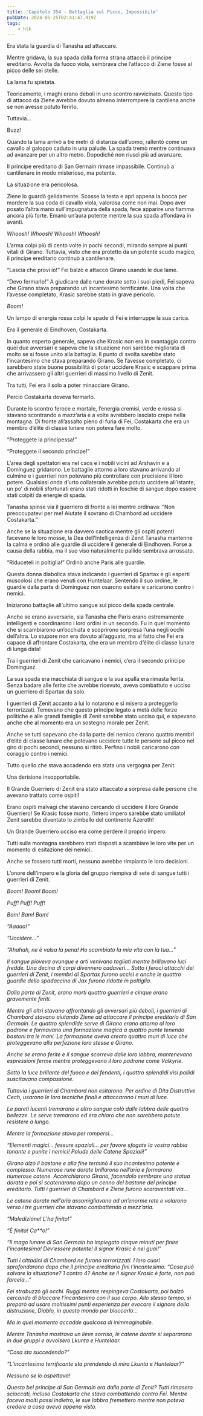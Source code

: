 ```yaml
---
title: 'Capitolo 354 - Battaglia sul Picco, Impossibile'
pubDate: 2024-05-25T02:41:47.919Z
tags:
    - htk
---
```


Era stata la guardia di Tanasha ad attaccare.

Mentre gridava, la sua spada dalla forma strana attaccò il principe ereditario. Avvolta da fuoco viola, sembrava che l’attacco di Ziene fosse al picco delle sei stelle.

La lama fu spietata.

Teoricamente, i maghi erano deboli in uno scontro ravvicinato. Questo tipo di attacco da Ziene avrebbe dovuto almeno interrompere la cantilena anche se non avesse potuto ferirlo.

Tuttavia…

Buzz!

Quando la lama arrivò a tre metri di distanza dall’uomo, rallentò come un cavallo al galoppo caduto in una palude. La spada tremò mentre continuava ad avanzare per un altro metro. Dopodiché non riuscì più ad avanzare.

Il principe ereditario di San Germain rimase impassibile. Continuò a cantilenare in modo misterioso, ma potente.

La situazione era pericolosa.

Ziene lo guardò gelidamente. Scosse la testa e aprì appena la bocca per mordere la sua coda di cavallo viola, valorosa come non mai. Dopo aver posato l’altra mano sull’impugnatura della spada, fece apparire una fiamma ancora più forte. Emanò un’aura potente mentre la sua spada affondava in avanti.

<em>Whoosh! Whoosh! Whoosh! Whoosh!</em>

L’arma colpì più di cento volte in pochi secondi, mirando sempre ai punti vitali di Girano. Tuttavia, visto che era protetto da un potente scudo magico, il principe ereditario continuò a cantilenare.

“Lascia che provi io!” Fei balzò e attaccò Girano usando le due lame.

“Devo fermarlo!” A giudicare dalle rune dorate sotto i suoi piedi, Fei sapeva che Girano stava preparando un incantesimo terrificante. Una volta che l’avesse completato, Krasic sarebbe stato in grave pericolo.

<em>Boom!</em>

Un lampo di energia rossa colpì le spade di Fei e interruppe la sua carica.

Era il generale di Eindhoven, Costakarta.

In quanto esperto generale, sapeva che Krasic non era in svantaggio contro quei due avversari e sapeva che la situazione non sarebbe migliorata di molto se si fosse unito alla battaglia. Il punto di svolta sarebbe stato l’incantesimo che stava preparando Girano. Se l’avesse completato, ci sarebbero state buone possibilità di poter uccidere Krasic e scappare prima che arrivassero gli altri guerrieri di massimo livello di Zenit.

Tra tutti, Fei era il solo a poter minacciare Girano.

Perciò Costakarta doveva fermarlo.

Durante lo scontro feroce e mortale, l’energia cremisi, verde e rossa si stavano scontrando a mazz’aria e a volte avrebbero lasciato crepe nella montagna. Di fronte all’assalto pieno di furia di Fei, Costakarta che era un membro d’élite di classe lunare non poteva fare molto.

“Proteggete la principessa!”

“Proteggete il secondo principe!”

L’area degli spettatori era nel caos e i nobili vicini ad Arshavin e a Dominguez gridarono. Le battaglie attorno a loro stavano arrivando al culmine e i guerrieri non potevano più controllare con precisione il loro potere. Qualsiasi onda d’urto collaterale avrebbe potuto uccidere all’istante, un po’ di nobili sfortunati erano stati ridotti in foschie di sangue dopo essere stati colpiti da energie di spada.

Tanasha spinse via il guerriero di fronte a lei mentre ordinava: “Non preoccupatevi per me! Aiutate il sovrano di Chambord ad uccidere Costakarta.”

Anche se la situazione era davvero caotica mentre gli ospiti potenti facevano le loro mosse, la Dea dell’Intelligenza di Zenit Tanasha mantenne la calma e ordinò alle guardie di uccidere il generale di Eindhoven. Forse a causa della rabbia, ma il suo viso naturalmente pallido sembrava arrossato.

“Riduceteli in poltiglia!” Ordinò anche Paris alle guardie.

Questa donna diabolica stava indicando i guerrieri di Spartax e gli esperti muscolosi che erano venuti con Huntelaar. Sentendo il suo ordine, le guardie dalla parte di Dominguez non osarono esitare e caricarono contro i nemici.

Iniziarono battaglie all’ultimo sangue sul picco della spada centrale.

Anche se erano avversarie, sia Tanasha che Paris erano estremamente intelligenti e coordinarono i loro ordini in un secondo. Fu in quel momento che si scambiarono un’occhiata e scoprirono sorpresa l’una negli occhi dell’altra. Lo stupore non era dovuto all’agguato, ma al fatto che Fei era capace di affrontare Costakarta, che era un membro d’élite di classe lunare di lunga data!

Tra i guerrieri di Zenit che caricavano i nemici, c’era il secondo principe Dominguez.

La sua spada era macchiata di sangue e la sua spalla era rimasta ferita. Senza badare alle ferite che avrebbe ricevuto, aveva combattuto e ucciso un guerriero di Spartax da solo.

I guerrieri di Zenit accanto a lui lo notarono e si misero a proteggerlo terrorizzati. Temevano che questo principe legato a metà delle forze politiche e alle grandi famiglie di Zenit sarebbe stato ucciso qui, e sapevano anche che al momento era un sostegno morale per Zenit.

Anche se tutti sapevano che dalla parte del nemico c’erano quattro membri d’élite di classe lunare che potevano uccidere tutte le persone sul picco nel giro di pochi secondi, nessuno si ritirò. Perfino i nobili caricarono con coraggio contro i nemici.

Tutto quello che stava accadendo era stata una vergogna per Zenit.

Una derisione insopportabile.

Il Grande Guerriero di Zenit era stato attaccato a sorpresa dalle persone che avevano trattato come ospiti!

Erano ospiti malvagi che stavano cercando di uccidere il loro Grande Guerriero! Se Krasic fosse morto, l’intero impero sarebbe stato umiliato! Zenit sarebbe diventato lo zimbello del continente Azeroth!

Un Grande Guerriero ucciso era come perdere il proprio impero.

Tutti sulla montagna sarebbero stati disposti a scambiare le loro vite per un momento di esitazione dei nemici.

Anche se fossero tutti morti, nessuno avrebbe rimpianto le loro decisioni.

L’onore dell’impero e la gloria del gruppo riempiva di sete di sangue tutti i guerrieri di Zenit.

<em>Boom! Boom! Boom!

Puff! Puff! Puff!

Bam! Bam! Bam!

“Aaaaa!”

“Uccidere…”

“Ahahah, ne è valsa la pena! Ho scambiato la mia vita con la tua…”

Il sangue pioveva ovunque e arti venivano tagliati mentre brillavano luci fredde. Una decina di corpi divennero cadaveri… Sotto i feroci attacchi dei guerrieri di Zenit, i membri di Spartax furono uccisi e anche le quattro guardie dello spadaccino di Jax furono ridotte in poltiglia.

Dalla parte di Zenit, erano morti quattro guerrieri e cinque erano gravemente feriti.

Mentre gli altri stavano affrontando gli avversari più deboli, i guerrieri di Chambord stavano aiutando Ziene ad attaccare il principe ereditario di San Germain. Le quattro splendide serve di Girano erano attorno al loro padrone e formavano una formazione magica a quattro punte tenendo bastoni tra le mani. La formazione aveva creato quattro muri di luce che proteggevano alla perfezione loro stesse e Girano.

Anche se erano ferite e il sangue scorreva dalle loro labbra, mantenevano espressioni ferme mentre proteggevano il loro padrone come Valkyrie.

Sotto la luce brillante del fuoco e dei fendenti, i quattro splendidi visi pallidi suscitavano compassione.

Tuttavia i guerrieri di Chambord non esitarono. Per ordine di Dita Distruttive Cech, usarono le loro tecniche finali e attaccarono i muri di luce.

Le pareti lucenti tremarono e altro sangue colò dalle labbra delle quattro bellezze. Le serve tremarono ed era chiaro che non sarebbero potute resistere a lungo.

Mentre la formazione stava per rompersi…

“Elementi magici… fessure spaziali… per favore sfogate la vostra rabbia tonante e punite i nemici! Palude delle Catene Spaziali!”

Girano alzò il bastone e alla fine terminò il suo incantesimo potente e complesso. Numerose rune dorate brillarono nell’aria e formarono numerose catene. Accerchiarono Girano, facendolo sembrare una statua dorata e poi si scatenarono dopo un cenno del bastone del principe ereditario. Tutti i guerrieri di Chambord e Ziene furono scaraventati via…

Le catene dorate nell’aria assomigliavano ad un’enorme rete e volarono verso i tre guerrieri che stavano combattendo a mezz’aria.

“Maledizione! L’ha finito!”

“È finita! Ca**o!”

“Il mago lunare di San Germain ha impiegato cinque minuti per finire l’incantesimo! Dev’essere potente! Il signor Krasic è nei guai!”

Tutti i cittadini di Chambord ne furono terrorizzati. I loro cuori sprofondarono dopo che il principe ereditario finì l’incantesimo. “Cosa può salvare la situazione? 1 contro 4? Anche se il signor Krasic è forte, non può farcela…”

Fei strabuzzò gli occhi. Ruggì mentre respingeva Costakarta, poi balzò cercando di bloccare l’incantesimo con il suo corpo. Allo stesso tempo, si preparò ad usare moltissimi punti esperienza per evocare il signore della distruzione, Diablo, in questo mondo per bloccarlo…

Ma in quel momento accadde qualcosa di inimmaginabile.

Mentre Tanasha mostrava un lieve sorriso, le catene dorate si separarono in due gruppi e avvolsero Lkunta e Huntelaar.

“Cosa sta succedendo?”

“L’incantesimo terrificante sta prendendo di mira Lkunta e Huntelaar?”

Nessuno se lo aspettava!

Questo bel principe di San Germain era dalla parte di Zenit? Tutti rimasero scioccati, incluso Costakarta che stava combattendo contro Fei. Mentre faceva molti passi indietro, le sue labbra fremettero mentre non poteva credere a cosa aveva appena visto.
